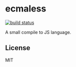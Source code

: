 # ecmaless

[![build status](https://secure.travis-ci.org/farskipper/ecmaless.png)](https://travis-ci.org/farskipper/ecmaless)

A small compile to JS language.

## License
MIT
